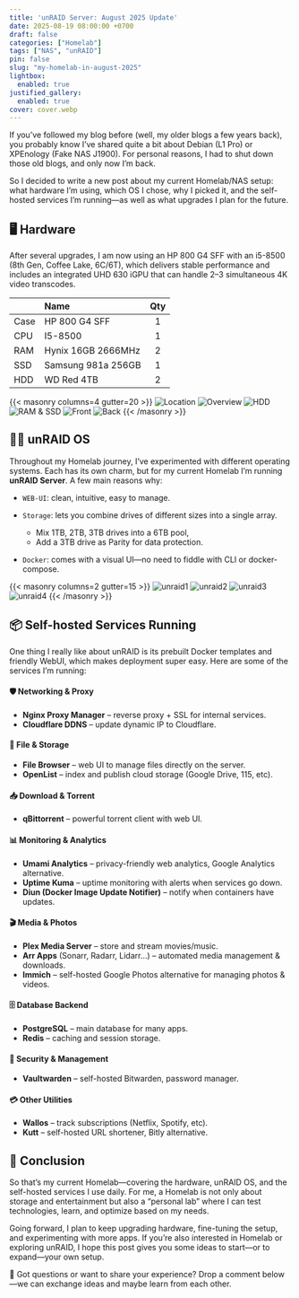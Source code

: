 ```yaml
---
title: 'unRAID Server: August 2025 Update'
date: 2025-08-19 08:00:00 +0700
draft: false
categories: ["Homelab"]
tags: ["NAS", "unRAID"]
pin: false
slug: "my-homelab-in-august-2025"
lightbox:
  enabled: true
justified_gallery:
  enabled: true
cover: cover.webp
---
```


If you’ve followed my blog before (well, my older blogs a few years back), you probably know I’ve shared quite a bit about Debian (L1 Pro) or XPEnology (Fake NAS J1900). For personal reasons, I had to shut down those old blogs, and only now I’m back.  

So I decided to write a new post about my current Homelab/NAS setup: what hardware I’m using, which OS I chose, why I picked it, and the self-hosted services I’m running—as well as what upgrades I plan for the future.  

## 🖥️ Hardware

After several upgrades, I am now using an HP 800 G4 SFF with an i5-8500 (8th Gen, Coffee Lake, 6C/6T), which delivers stable performance and includes an integrated UHD 630 iGPU that can handle 2–3 simultaneous 4K video transcodes.

|       | Name                  | Qty |
|:------|:----------------------|:---:|
| Case  | HP 800 G4 SFF         |  1  |
| CPU   | I5-8500               |  1  |
| RAM   | Hynix 16GB 2666MHz    |  2  |
| SSD   | Samsung 981a 256GB    |  1  |
| HDD   | WD Red 4TB            |  2  |

{{< masonry columns=4 gutter=20 >}}
![Location](image/IMG_3720.webp)
![Overview](image/IMG_3721.webp)
![HDD](image/IMG_3722.webp)
![RAM & SSD](image/IMG_3723.webp)
![Front](image/IMG_3724.webp)
![Back](image/IMG_3725.webp)
{{< /masonry >}}

## 🧑‍💻 unRAID OS

Throughout my Homelab journey, I’ve experimented with different operating systems. Each has its own charm, but for my current Homelab I’m running **unRAID Server**. A few main reasons why:  

- `WEB-UI`: clean, intuitive, easy to manage.  

- `Storage`: lets you combine drives of different sizes into a single array.  
  - Mix 1TB, 2TB, 3TB drives into a 6TB pool,  
  - Add a 3TB drive as Parity for data protection.  

- `Docker`: comes with a visual UI—no need to fiddle with CLI or docker-compose.  

{{< masonry columns=2 gutter=15 >}}
![unraid1](image/unraid1.webp)
![unraid2](image/unraid2.webp)
![unraid3](image/unraid3.webp)
![unraid4](image/unraid4.webp)
{{< /masonry >}}

## 📦 Self-hosted Services Running

One thing I really like about unRAID is its prebuilt Docker templates and friendly WebUI, which makes deployment super easy. Here are some of the services I’m running:  

#### 🛡️ Networking & Proxy
- **Nginx Proxy Manager** – reverse proxy + SSL for internal services.  
- **Cloudflare DDNS** – update dynamic IP to Cloudflare.  

#### 📂 File & Storage
- **File Browser** – web UI to manage files directly on the server.  
- **OpenList** – index and publish cloud storage (Google Drive, 115, etc).  

#### 📥 Download & Torrent
- **qBittorrent** – powerful torrent client with web UI.  

#### 📊 Monitoring & Analytics
- **Umami Analytics** – privacy-friendly web analytics, Google Analytics alternative.  
- **Uptime Kuma** – uptime monitoring with alerts when services go down.  
- **Diun (Docker Image Update Notifier)** – notify when containers have updates.  

#### 🎬 Media & Photos
- **Plex Media Server** – store and stream movies/music.  
- **Arr Apps** (Sonarr, Radarr, Lidarr…) – automated media management & downloads.  
- **Immich** – self-hosted Google Photos alternative for managing photos & videos.  

#### 🗄️ Database Backend
- **PostgreSQL** – main database for many apps.  
- **Redis** – caching and session storage.  

#### 🔐 Security & Management
- **Vaultwarden** – self-hosted Bitwarden, password manager.  

#### 💳 Other Utilities
- **Wallos** – track subscriptions (Netflix, Spotify, etc).  
- **Kutt** – self-hosted URL shortener, Bitly alternative.  

## 📌 Conclusion

So that’s my current Homelab—covering the hardware, unRAID OS, and the self-hosted services I use daily. For me, a Homelab is not only about storage and entertainment but also a “personal lab” where I can test technologies, learn, and optimize based on my needs.  

Going forward, I plan to keep upgrading hardware, fine-tuning the setup, and experimenting with more apps. If you’re also interested in Homelab or exploring unRAID, I hope this post gives you some ideas to start—or to expand—your own setup.  

💬 Got questions or want to share your experience? Drop a comment below—we can exchange ideas and maybe learn from each other.
